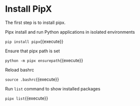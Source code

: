 # Install PipX

The first step is to install pipx.

Pipx install and run Python applications in isolated environments

`pip install pipx`{{execute}}

Ensure that pipx path is set

`python -m pipx ensurepath`{{execute}}

Reload bashrc

`source .bashrc`{{execute}}

Run `list` command to show installed packages

`pipx list`{{execute}}
